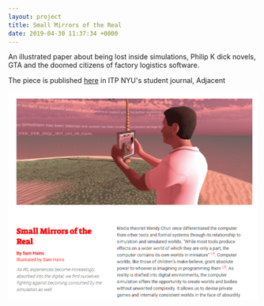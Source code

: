 ```yaml
---
layout: project
title: Small Mirrors of the Real
date: 2019-04-30 11:37:34 +0000
---
```



An illustrated paper about being lost inside simulations, Philip K dick novels, GTA and the doomed citizens of factory logistics software.

The piece is published [here](https://itp.nyu.edu/adjacent/issue-5/small-mirrors-of-the-real/) in ITP NYU's student journal, Adjacent

![](/assets/adjacent/1.PNG)
